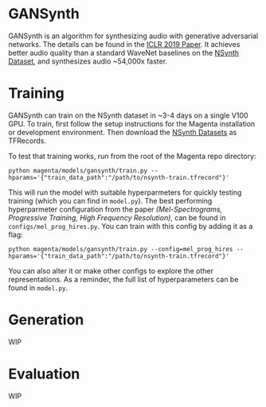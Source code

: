 # GANSynth

GANSynth is an algorithm for synthesizing audio with generative adversarial networks.
The details can be found in the [ICLR 2019 Paper](https://openreview.net/forum?id=H1xQVn09FX). It achieves better audio quality than a standard WaveNet baselines on the [NSynth Dataset](https://magenta.tensorflow.org/datasets/nsynth), and synthesizes audio ~54,000x faster.


# Training
GANSynth can train on the NSynth dataset in ~3-4 days on a single V100 GPU. To train, first follow the setup instructions for the Magenta installation or development environment. Then download the [NSynth Datasets](https://magenta.tensorflow.org/datasets/nsynth) as TFRecords.

To test that training works, run from the root of the Magenta repo directory:

```
python magenta/models/gansynth/train.py --hparams='{"train_data_path":"/path/to/nsynth-train.tfrecord"}'
```

This will run the model with suitable hyperparmeters for quickly testing training (which you can find in `model.py`). The best performing hyperparmeter configuration from the paper _(Mel-Spectrograms, Progressive Training, High Frequency Resolution)_, can be found in `configs/mel_prog_hires.py`. You can train with this config by adding it as a flag:

```
python magenta/models/gansynth/train.py --config=mel_prog_hires --hparams='{"train_data_path":"/path/to/nsynth-train.tfrecord"}'
```

You can also alter it or make other configs to explore the other representations. As a reminder, the full list of hyperparameters can be found in `model.py`.

# Generation
WIP

# Evaluation
WIP